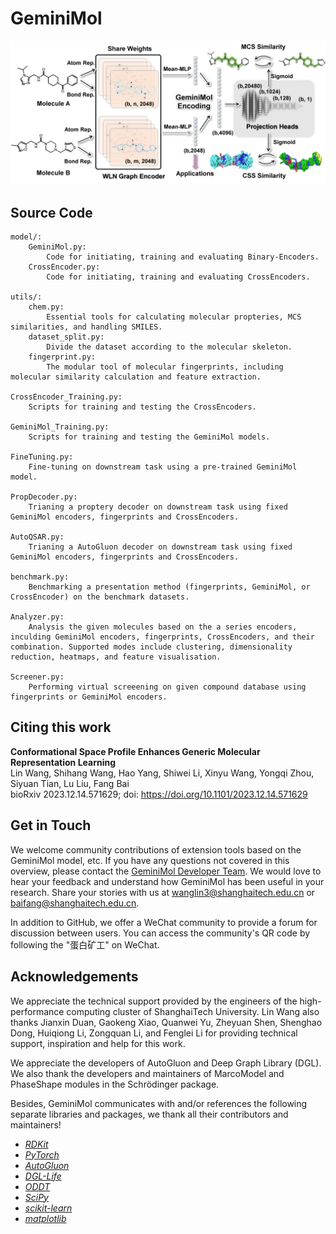 # GeminiMol

![](../imgs/geminimol.png)  

## Source Code

```
model/:
    GeminiMol.py: 
        Code for initiating, training and evaluating Binary-Encoders.
    CrossEncoder.py: 
        Code for initiating, training and evaluating CrossEncoders.

utils/:
    chem.py:
        Essential tools for calculating molecular propteries, MCS similarities, and handling SMILES.
    dataset_split.py:
        Divide the dataset according to the molecular skeleton.
    fingerprint.py:
        The modular tool of molecular fingerprints, including molecular similarity calculation and feature extraction.

CrossEncoder_Training.py: 
    Scripts for training and testing the CrossEncoders.

GeminiMol_Training.py:
    Scripts for training and testing the GeminiMol models.

FineTuning.py:
    Fine-tuning on downstream task using a pre-trained GeminiMol model.

PropDecoder.py:
    Trianing a proptery decoder on downstream task using fixed GeminiMol encoders, fingerprints and CrossEncoders. 

AutoQSAR.py:
    Trianing a AutoGluon decoder on downstream task using fixed GeminiMol encoders, fingerprints and CrossEncoders. 

benchmark.py:
    Benchmarking a presentation method (fingerprints, GeminiMol, or CrossEncoder) on the benchmark datasets. 

Analyzer.py:
    Analysis the given molecules based on the a series encoders, inculding GeminiMol encoders, fingerprints, CrossEncoders, and their combination. Supported modes include clustering, dimensionality reduction, heatmaps, and feature visualisation.

Screener.py:
    Performing virtual screeening on given compound database using fingerprints or GeminiMol encoders.

```

## Citing this work

**Conformational Space Profile Enhances Generic Molecular Representation Learning**     
Lin Wang, Shihang Wang, Hao Yang, Shiwei Li, Xinyu Wang, Yongqi Zhou, Siyuan Tian, Lu Liu, Fang Bai    
bioRxiv 2023.12.14.571629; doi: https://doi.org/10.1101/2023.12.14.571629    


## Get in Touch

We welcome community contributions of extension tools based on the GeminiMol model, etc. If you have any questions not covered in this overview, please contact the [GeminiMol Developer Team](wanglin3@shanghaitech.edu.cn). We would love to hear your feedback and understand how GeminiMol has been useful in your research. Share your stories with us at wanglin3@shanghaitech.edu.cn or baifang@shanghaitech.edu.cn.       

In addition to GitHub, we offer a WeChat community to provide a forum for discussion between users. You can access the community's QR code by following the "蛋白矿工" on WeChat.    

## Acknowledgements

We appreciate the technical support provided by the engineers of the high-performance computing cluster of ShanghaiTech University.  Lin Wang also thanks Jianxin Duan, Gaokeng Xiao, Quanwei Yu, Zheyuan Shen, Shenghao Dong, Huiqiong Li, Zongquan Li, and Fenglei Li for providing technical support, inspiration and help for this work.      

We appreciate the developers of AutoGluon and Deep Graph Library (DGL). We also thank the developers and maintainers of MarcoModel and PhaseShape modules in the Schrödinger package.      

Besides, GeminiMol communicates with and/or references the following separate libraries and packages, we thank all their contributors and maintainers!  

*  [_RDKit_](https://www.rdkit.org/)
*  [_PyTorch_](https://pytorch.org/)
*  [_AutoGluon_](https://auto.gluon.ai/stable/index.html)
*  [_DGL-Life_](https://lifesci.dgl.ai/)
*  [_ODDT_](https://oddt.readthedocs.io/en/latest/)
*  [_SciPy_](https://scipy.org/)
*  [_scikit-learn_](https://scikit-learn.org/stable/)
*  [_matplotlib_](https://matplotlib.org/)
